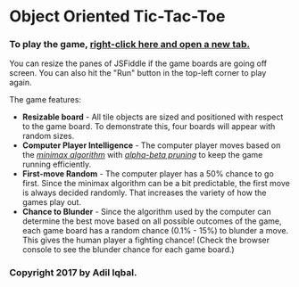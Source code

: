 # Object Oriented Tic-Tac-Toe

### To play the game, [**right-click here and open a new tab.**](https://jsfiddle.net/mv1vr4yc/1/)

You can resize the panes of JSFiddle if the game boards are going off screen. You can also hit the "Run" button in the top-left corner to play again.

The game features:

* **Resizable board** - All tile objects are sized and positioned with respect to the game board. To demonstrate this, four boards will appear with random sizes.
* **Computer Player Intelligence** - The computer player
moves based on the [*minimax algorithm*](https://en.wikipedia.org/wiki/Minimax) with [*alpha-beta pruning*](https://en.wikipedia.org/wiki/Alpha%E2%80%93beta_pruning) to keep the game running efficiently.
* **First-move Random** - The computer player has a 50% chance to go first. Since the minimax algorithm can be a bit predictable, the first move is always decided randomly. That increases the variety of how the games play out.
* **Chance to Blunder** - Since the algorithm used by the computer can determine the best move based on all possible outcomes of the game, each game board has a random chance (0.1% - 15%) to blunder a move. This gives the human player a fighting chance! (Check the browser console to see the blunder chance for each game board.)

### Copyright 2017 by **Adil Iqbal**.
